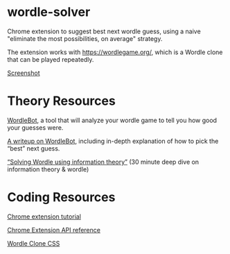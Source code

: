 
# wordle-solver
Chrome extension to suggest best next wordle guess, using a naive "eliminate the most possibilities, on average" strategy.

The extension works with https://wordlegame.org/, which is a Wordle clone that can be played repeatedly.

[Screenshot](screenshot.png?raw=true "Example screenshot")

# Theory Resources

[WordleBot](https://www.nytimes.com/interactive/2022/upshot/wordle-bot.html), a tool that will analyze your wordle game to tell you how good your guesses were.

[A writeup on WordleBot](https://www.nytimes.com/2022/04/07/upshot/wordle-bot-introduction.html), including in-depth explanation of how to pick the “best” next guess.

[“Solving Wordle using information theory”](https://www.youtube.com/watch?v=v68zYyaEmEA) (30 minute deep dive on information theory & wordle)

# Coding Resources

[Chrome extension tutorial](https://www.freecodecamp.org/news/building-chrome-extension/)

[Chrome Extension API reference](https://developer.chrome.com/docs/extensions/reference)

[Wordle Clone CSS](https://www.freecodecamp.org/news/build-a-wordle-clone-in-javascript/)

